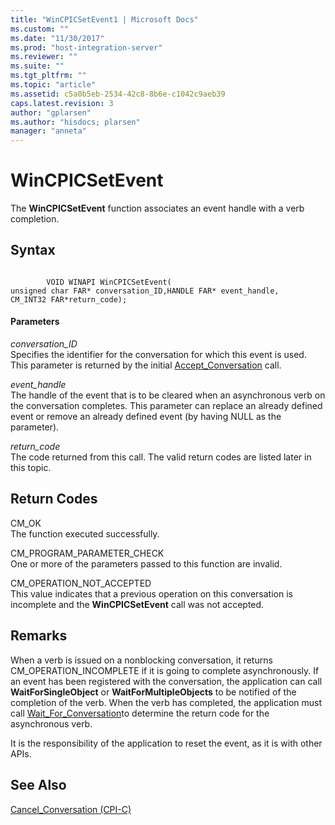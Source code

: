 ```yaml
---
title: "WinCPICSetEvent1 | Microsoft Docs"
ms.custom: ""
ms.date: "11/30/2017"
ms.prod: "host-integration-server"
ms.reviewer: ""
ms.suite: ""
ms.tgt_pltfrm: ""
ms.topic: "article"
ms.assetid: c5a0b5eb-2534-42c8-8b6e-c1042c9aeb39
caps.latest.revision: 3
author: "gplarsen"
ms.author: "hisdocs; plarsen"
manager: "anneta"
---
```

# WinCPICSetEvent
The **WinCPICSetEvent** function associates an event handle with a verb completion.  
  
## Syntax  
  
```  
  
        VOID WINAPI WinCPICSetEvent(   
unsigned char FAR* conversation_ID,HANDLE FAR* event_handle,  
CM_INT32 FAR*return_code);  
```  
  
#### Parameters  
 *conversation_ID*  
 Specifies the identifier for the conversation for which this event is used. This parameter is returned by the initial [Accept_Conversation](../core/accept-conversation-cpi-c-2.md) call.  
  
 *event_handle*  
 The handle of the event that is to be cleared when an asynchronous verb on the conversation completes. This parameter can replace an already defined event or remove an already defined event (by having NULL as the parameter).  
  
 *return_code*  
 The code returned from this call. The valid return codes are listed later in this topic.  
  
## Return Codes  
 CM_OK  
 The function executed successfully.  
  
 CM_PROGRAM_PARAMETER_CHECK  
 One or more of the parameters passed to this function are invalid.  
  
 CM_OPERATION_NOT_ACCEPTED  
 This value indicates that a previous operation on this conversation is incomplete and the **WinCPICSetEvent** call was not accepted.  
  
## Remarks  
 When a verb is issued on a nonblocking conversation, it returns CM_OPERATION_INCOMPLETE if it is going to complete asynchronously. If an event has been registered with the conversation, the application can call **WaitForSingleObject** or **WaitForMultipleObjects** to be notified of the completion of the verb. When the verb has completed, the application must call [Wait_For_Conversation](../core/wait-for-conversation-cpi-c-1.md)to determine the return code for the asynchronous verb.  
  
 It is the responsibility of the application to reset the event, as it is with other APIs.  
  
## See Also  
 [Cancel_Conversation (CPI-C)](../core/cancel-conversation-cpi-c-2.md)